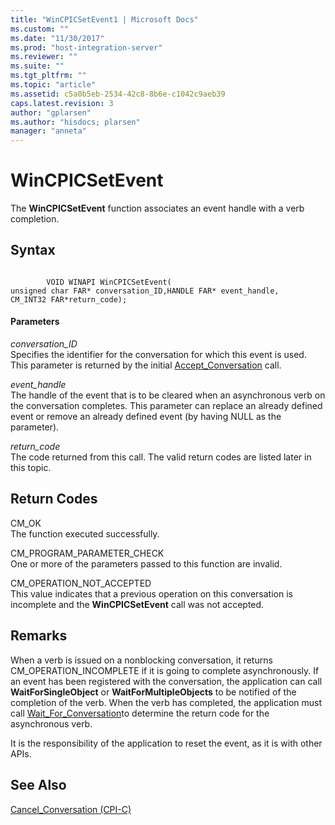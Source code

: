 ```yaml
---
title: "WinCPICSetEvent1 | Microsoft Docs"
ms.custom: ""
ms.date: "11/30/2017"
ms.prod: "host-integration-server"
ms.reviewer: ""
ms.suite: ""
ms.tgt_pltfrm: ""
ms.topic: "article"
ms.assetid: c5a0b5eb-2534-42c8-8b6e-c1042c9aeb39
caps.latest.revision: 3
author: "gplarsen"
ms.author: "hisdocs; plarsen"
manager: "anneta"
---
```

# WinCPICSetEvent
The **WinCPICSetEvent** function associates an event handle with a verb completion.  
  
## Syntax  
  
```  
  
        VOID WINAPI WinCPICSetEvent(   
unsigned char FAR* conversation_ID,HANDLE FAR* event_handle,  
CM_INT32 FAR*return_code);  
```  
  
#### Parameters  
 *conversation_ID*  
 Specifies the identifier for the conversation for which this event is used. This parameter is returned by the initial [Accept_Conversation](../core/accept-conversation-cpi-c-2.md) call.  
  
 *event_handle*  
 The handle of the event that is to be cleared when an asynchronous verb on the conversation completes. This parameter can replace an already defined event or remove an already defined event (by having NULL as the parameter).  
  
 *return_code*  
 The code returned from this call. The valid return codes are listed later in this topic.  
  
## Return Codes  
 CM_OK  
 The function executed successfully.  
  
 CM_PROGRAM_PARAMETER_CHECK  
 One or more of the parameters passed to this function are invalid.  
  
 CM_OPERATION_NOT_ACCEPTED  
 This value indicates that a previous operation on this conversation is incomplete and the **WinCPICSetEvent** call was not accepted.  
  
## Remarks  
 When a verb is issued on a nonblocking conversation, it returns CM_OPERATION_INCOMPLETE if it is going to complete asynchronously. If an event has been registered with the conversation, the application can call **WaitForSingleObject** or **WaitForMultipleObjects** to be notified of the completion of the verb. When the verb has completed, the application must call [Wait_For_Conversation](../core/wait-for-conversation-cpi-c-1.md)to determine the return code for the asynchronous verb.  
  
 It is the responsibility of the application to reset the event, as it is with other APIs.  
  
## See Also  
 [Cancel_Conversation (CPI-C)](../core/cancel-conversation-cpi-c-2.md)